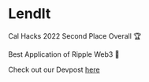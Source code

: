 # LendIt
Cal Hacks 2022 Second Place Overall 🏆

Best Application of Ripple Web3 🔐

Check out our Devpost [here](https://devpost.com/software/lendit-0fh83x)


